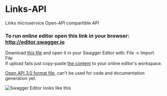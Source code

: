# Links-API
Links microservice Open-API compartible API 

### To run online editor open this link in your browser: http://editor.swagger.io



Download <a href=https://github.com/Benkoff/Links-API/blob/master/API%20files/swagger.yaml> this file</a> and open it in your Swagger Editor with: File -> Import File </br>
If upload fails just copy-paste <a href=https://github.com/Benkoff/Links-API/blob/master/API%20files/swagger.yaml>the content</a> to your online editor's workspace.

<a href=https://github.com/Benkoff/Links-API/blob/master/API%20files/openapi.yaml>Open API 3.0 format file</a>, can't be used for code and documentation generation yet.

![Swagger Editor looks like this](https://github.com/Benkoff/Links-API/tree/master/resources/Swagger_Editor.png)
